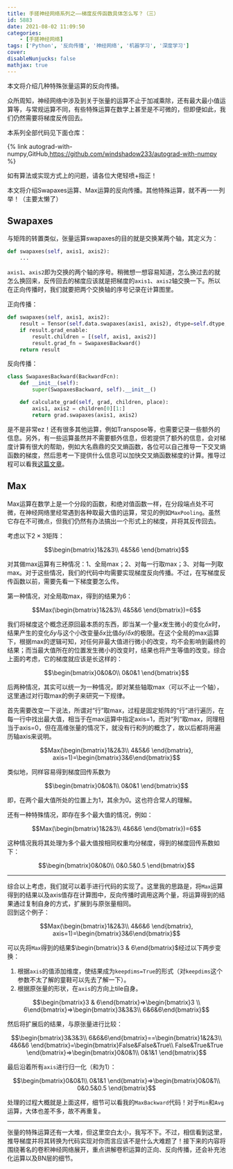 ```yaml
---
title: 手搓神经网络系列之——梯度反传函数具体怎么写？（三）
id: 5883
date: 2021-08-02 11:09:50
categories:
    - [手搓神经网络]
tags: ['Python', '反向传播', '神经网络', '机器学习', '深度学习']
cover: 
disableNunjucks: false
mathjax: true
---
```


本文将介绍几种特殊张量运算的反向传播。


众所周知，神经网络中涉及到关于张量的运算不止于加减乘除，还有最大最小值运算等，与常规运算不同，有些特殊运算在数学上甚至是不可微的，但即便如此，我们仍然需要将梯度反传回去。

本系列全部代码见下面仓库：

{% link autograd-with-numpy,GitHub,https://github.com/windshadow233/autograd-with-numpy %}

如有算法或实现方式上的问题，请各位大佬轻喷+指正！

本文将介绍Swapaxes运算、Max运算的反向传播。其他特殊运算，就不再一一列举！（主要太懒了）


## Swapaxes


与矩阵的转置类似，张量运算swapaxes的目的就是交换某两个轴，其定义为：



```python
def swapaxes(self, axis1, axis2):
    ...
```

`axis1`、`axis2`即为交换的两个轴的序号。稍微想一想容易知道，怎么换过去的就怎么换回来，反传回去的梯度应该就是把梯度的`axis1`、`axis2`轴交换一下。所以在正向传播时，我们就要把两个交换轴的序号记录在计算图里。


正向传播：



```python
def swapaxes(self, axis1, axis2):
    result = Tensor(self.data.swapaxes(axis1, axis2), dtype=self.dtype, requires_grad=self.requires_grad)
    if result.grad_enable:
        result.children = [(self, axis1, axis2)]
        result.grad_fn = SwapaxesBackward()
    return result
```

反向传播：



```python
class SwapaxesBackward(BackwardFcn):
    def __init__(self):
        super(SwapaxesBackward, self).__init__()

    def calculate_grad(self, grad, children, place):
        axis1, axis2 = children[0][1:]
        return grad.swapaxes(axis1, axis2)
```

是不是非常ez！还有很多其他运算，例如Transpose等，也需要记录一些额外的信息。另外，有一些运算虽然并不需要额外信息，但若提供了额外的信息，会对梯度计算有很大的帮助，例如大名鼎鼎的交叉熵函数，各位可以自己推导一下交叉熵函数的梯度，然后思考一下提供什么信息可以加快交叉熵函数梯度的计算。推导过程可以看我[这篇文章](/blog/5174/)。


## Max


Max运算在数学上是一个分段的函数，和绝对值函数一样，在分段端点处不可微，在神经网络里经常遇到各种取最大值的运算，常见的例如`MaxPooling`。虽然它存在不可微点，但我们仍然有办法搞出一个形式上的梯度，并将其反传回去。


考虑以下$2\times 3$矩阵：


$$\begin{bmatrix}1&2&3\\ 4&5&6 \end{bmatrix}$$


对其做max运算有三种情况：1、全局max；2、对每一行取max；3、对每一列取max。对于这些情况，我们的代码中均需要实现梯度反向传播。不过，在写梯度反传函数以前，需要先看一下梯度要怎么传。


第一种情况，对全局取max，得到的结果为6：


$$Max(\begin{bmatrix}1&2&3\\ 4&5&6 \end{bmatrix})=6$$


我们将梯度这个概念还原回最本质的东西，即当某一个量$x$发生微小的变化$\delta x$时，结果产生的变化$\delta y$与这个小改变量$\delta x$比值$\delta y / \delta x$的极限。在这个全局的max运算下，根据max的逻辑可知，对任何非最大值进行微小的改变，均不会影响到最终的结果；而当最大值所在的位置发生微小的改变时，结果也将产生等值的改变。综合上面的考虑，它的梯度就应该是长这样的：


$$\begin{bmatrix}0&0&0\\ 0&0&1 \end{bmatrix}$$


后两种情况，其实可以统一为一种情况，即对某些轴取max（可以不止一个轴），这里通过对行取max的例子来研究一下规律。


首先需要改变一下说法，所谓对“行”取max，过程是固定矩阵的“行”进行遍历，在每一行中找出最大值，相当于在max运算中指定axis=1，而对“列”取max，同理相当于axis=0，但在高维张量的情况下，就没有行和列的概念了，故以后都将用遍历轴axis来说明。


$$Max(\begin{bmatrix}1&2&3\\ 4&5&6 \end{bmatrix}, axis=1)=\begin{bmatrix}3&6\end{bmatrix}$$


类似地，同样容易得到梯度回传系数为


$$\begin{bmatrix}0&0&1\\ 0&0&1 \end{bmatrix}$$


即，在两个最大值所处的位置上为1，其余为0。这也符合常人的理解。


还有一种特殊情况，即存在多个最大值的情况，例如：


$$Max(\begin{bmatrix}1&2&3\\ 4&6&6 \end{bmatrix})=6$$


这种情况我将其处理为多个最大值按相同权重均分梯度，得到的梯度回传系数如下：


$$\begin{bmatrix}0&0&0\\ 0&0.5&0.5 \end{bmatrix}$$




---

综合以上考虑，我们就可以着手进行代码的实现了。这里我的思路是，将`Max`运算得到的结果以及axis值存在计算图中，反向传播时调用这两个量，将运算得到的结果通过复制自身的方式，扩展到与原张量相同。  
回到这个例子：


$$Max(\begin{bmatrix}1&2&3\\ 4&6&6 \end{bmatrix}, axis=1)=\begin{bmatrix}3&6\end{bmatrix}$$


可以先将`Max`得到的结果$\begin{bmatrix}3 & 6\end{bmatrix}$经过以下两步变换：


1. 根据`axis`的值添加维度，使结果成为`keepdims=True`的形式（对`keepdims`这个参数不太了解的童鞋可以先去了解一下）。
2. 根据原张量的形状，在`axis`的方向上tile自身。

$$\begin{bmatrix}3 & 6\end{bmatrix}=>\begin{bmatrix}3 \\ 6\end{bmatrix}=>\begin{bmatrix}3&3&3\\ 6&6&6\end{bmatrix}$$


然后将扩展后的结果，与原张量进行比较：


$$\begin{bmatrix}3&3&3\\ 6&6&6\end{bmatrix}==\begin{bmatrix}1&2&3\\ 4&6&6 \end{bmatrix}=\begin{bmatrix}False&False&True\\ False&True&True \end{bmatrix}=>\begin{bmatrix}0&0&1\\ 0&1&1 \end{bmatrix}$$


最后沿着所有`axis`进行归一化（和为1）：


$$\begin{bmatrix}0&0&1\\ 0&1&1 \end{bmatrix}=>\begin{bmatrix}0&0&1\\ 0&0.5&0.5 \end{bmatrix}$$


处理的过程大概就是上面这样，细节可以看我的`MaxBackward`代码！对于`Min`和`Avg`运算，大体也差不多，故不再重复。

---

张量的特殊运算还有一大堆，但这里空白太小，我写不下。不过，相信看到这里，推导梯度并将其转换为代码实现对你而言应该不是什么大难题了！接下来的内容将围绕著名的卷积神经网络展开，重点讲解卷积运算的正向、反向传播，还会补充池化运算以及BN层的细节。

